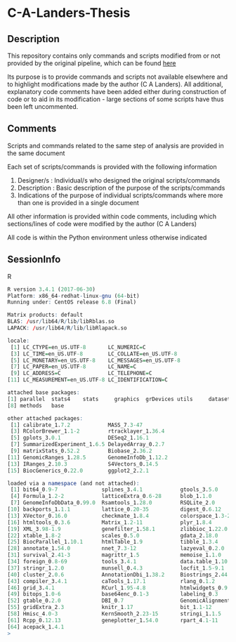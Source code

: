 # C-A-Landers-Thesis

## Description

This repository contains only commands and scripts modified from or not provided by the original pipeline, which can be found [here](https://github.com/CGSbioinfo/RNASeq_pipeline) 

Its purpose is to provide commands and scripts not available elsewhere and to highlight modifications made by the author \(C A Landers\). All additional, explanatory code comments have been added either during construction of code or to aid in its modification - large sections of some scripts have thus been left uncommented. 

## Comments
Scripts and commands related to the same step of analysis are provided in the same document

Each set of scripts/commands is provided with the following information
1. Designer/s : Individual/s who designed the original scripts/commands
2. Description : Basic description of the purpose of the scripts/commands
3. Indications of the purpose of individual scripts/commands where more than one is provided in a single document

All other information is provided within code comments, including which sections/lines of code were modified by the author \(C A Landers\)

All code is within the Python environment unless otherwise indicated

## SessionInfo

R
```R
R version 3.4.1 (2017-06-30)
Platform: x86_64-redhat-linux-gnu (64-bit)
Running under: CentOS release 6.8 (Final)

Matrix products: default
BLAS: /usr/lib64/R/lib/libRblas.so
LAPACK: /usr/lib64/R/lib/libRlapack.so

locale:
 [1] LC_CTYPE=en_US.UTF-8       LC_NUMERIC=C
 [3] LC_TIME=en_US.UTF-8        LC_COLLATE=en_US.UTF-8
 [5] LC_MONETARY=en_US.UTF-8    LC_MESSAGES=en_US.UTF-8
 [7] LC_PAPER=en_US.UTF-8       LC_NAME=C
 [9] LC_ADDRESS=C               LC_TELEPHONE=C
[11] LC_MEASUREMENT=en_US.UTF-8 LC_IDENTIFICATION=C

attached base packages:
[1] parallel  stats4    stats     graphics  grDevices utils     datasets
[8] methods   base

other attached packages:
 [1] calibrate_1.7.2            MASS_7.3-47
 [3] RColorBrewer_1.1-2         rtracklayer_1.36.4
 [5] gplots_3.0.1               DESeq2_1.16.1
 [7] SummarizedExperiment_1.6.5 DelayedArray_0.2.7
 [9] matrixStats_0.52.2         Biobase_2.36.2
[11] GenomicRanges_1.28.5       GenomeInfoDb_1.12.2
[13] IRanges_2.10.3             S4Vectors_0.14.5
[15] BiocGenerics_0.22.0        ggplot2_2.2.1

loaded via a namespace (and not attached):
 [1] bit64_0.9-7              splines_3.4.1            gtools_3.5.0
 [4] Formula_1.2-2            latticeExtra_0.6-28      blob_1.1.0
 [7] GenomeInfoDbData_0.99.0  Rsamtools_1.28.0         RSQLite_2.0
[10] backports_1.1.1          lattice_0.20-35          digest_0.6.12
[13] XVector_0.16.0           checkmate_1.8.4          colorspace_1.3-2
[16] htmltools_0.3.6          Matrix_1.2-11            plyr_1.8.4
[19] XML_3.98-1.9             genefilter_1.58.1        zlibbioc_1.22.0
[22] xtable_1.8-2             scales_0.5.0             gdata_2.18.0
[25] BiocParallel_1.10.1      htmlTable_1.9            tibble_1.3.4
[28] annotate_1.54.0          nnet_7.3-12              lazyeval_0.2.0
[31] survival_2.41-3          magrittr_1.5             memoise_1.1.0
[34] foreign_0.8-69           tools_3.4.1              data.table_1.10.4
[37] stringr_1.2.0            munsell_0.4.3            locfit_1.5-9.1
[40] cluster_2.0.6            AnnotationDbi_1.38.2     Biostrings_2.44.2
[43] compiler_3.4.1           caTools_1.17.1           rlang_0.1.2
[46] grid_3.4.1               RCurl_1.95-4.8           htmlwidgets_0.9
[49] bitops_1.0-6             base64enc_0.1-3          labeling_0.3
[52] gtable_0.2.0             DBI_0.7                  GenomicAlignments_1.12.2
[55] gridExtra_2.3            knitr_1.17               bit_1.1-12
[58] Hmisc_4.0-3              KernSmooth_2.23-15       stringi_1.1.5
[61] Rcpp_0.12.13             geneplotter_1.54.0       rpart_4.1-11
[64] acepack_1.4.1
>

```


